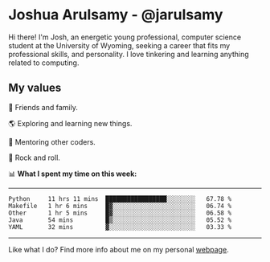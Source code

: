 # Joshua Arulsamy - @jarulsamy

Hi there! I'm Josh, an energetic young professional, computer science student at the University of Wyoming, seeking a career that fits my professional skills, and personality. I love tinkering and learning anything related to computing.

## My values

:yellow_heart: Friends and family.

:earth_americas: Exploring and learning new things.

:book: Mentoring other coders.

:guitar: Rock and roll.

:bar_chart: **What I spent my time on this week:**

------
<!--START_SECTION:waka-->
```text
Python     11 hrs 11 mins  █████████████████░░░░░░░░   67.78 % 
Makefile   1 hr 6 mins     █▓░░░░░░░░░░░░░░░░░░░░░░░   06.74 % 
Other      1 hr 5 mins     █▓░░░░░░░░░░░░░░░░░░░░░░░   06.58 % 
Java       54 mins         █▒░░░░░░░░░░░░░░░░░░░░░░░   05.52 % 
YAML       32 mins         ▓░░░░░░░░░░░░░░░░░░░░░░░░   03.33 % 
```
<!--END_SECTION:waka-->
------

Like what I do? Find more info about me on my personal [webpage](https://arulsamy.me).
